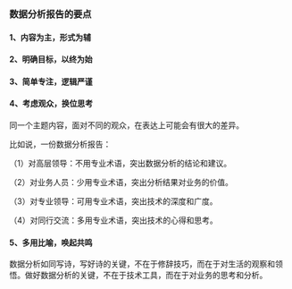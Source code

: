 ### 数据分析报告的要点

#### 1、内容为主，形式为辅

#### 2、明确目标，以终为始

#### 3、简单专注，逻辑严谨

#### 4、考虑观众，换位思考

同一个主题内容，面对不同的观众，在表达上可能会有很大的差异。

比如说，一份数据分析报告：

（1）对高层领导：不用专业术语，突出数据分析的结论和建议。

（2）对业务人员：少用专业术语，突出分析结果对业务的价值。

（3）对专业领导：可用专业术语，突出技术的深度和广度。

（4）对同行交流：多用专业术语，突出技术的心得和思考。

#### 5、多用比喻，唤起共鸣

数据分析如同写诗，写好诗的关键，不在于修辞技巧，而在于对生活的观察和领悟。做好数据分析的关键，不在于技术工具，而在于对业务的思考和分析。

